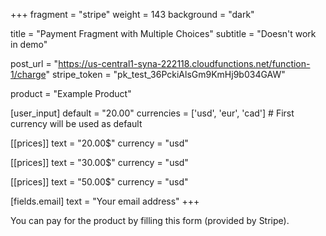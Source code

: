 +++
fragment = "stripe"
weight = 143
background = "dark"

title = "Payment Fragment with Multiple Choices"
subtitle = "Doesn't work in demo"

post_url = "https://us-central1-syna-222118.cloudfunctions.net/function-1/charge"
stripe_token = "pk_test_36PckiAlsGm9KmHj9b034GAW"

product = "Example Product"

[user_input]
  default = "20.00"
  currencies = ['usd', 'eur', 'cad'] # First currency will be used as default

[[prices]]
  text = "20.00$"
  currency = "usd"

[[prices]]
  text = "30.00$"
  currency = "usd"

[[prices]]
  text = "50.00$"
  currency = "usd"

[fields.email]
  text =  "Your email address"
+++

You can pay for the product by filling this form (provided by Stripe).
